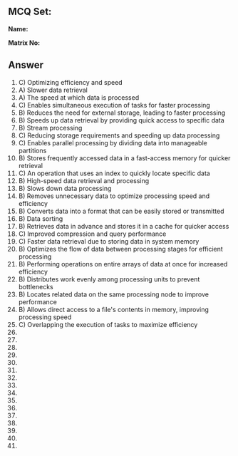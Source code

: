 ## MCQ Set:

**Name:**

**Matrix No:**

## Answer
1. C) Optimizing efficiency and speed
2. A) Slower data retrieval
3. A) The speed at which data is processed
4. C) Enables simultaneous execution of tasks for faster processing
5. B) Reduces the need for external storage, leading to faster processing
6. B) Speeds up data retrieval by providing quick access to specific data
7. B) Stream processing
8. C) Reducing storage requirements and speeding up data processing
9. C) Enables parallel processing by dividing data into manageable partitions
10. B) Stores frequently accessed data in a fast-access memory for quicker retrieval
11. C) An operation that uses an index to quickly locate specific data
12. B) High-speed data retrieval and processing
13. B) Slows down data processing
14. B) Removes unnecessary data to optimize processing speed and efficiency
15. B) Converts data into a format that can be easily stored or transmitted
16. B) Data sorting
17. B) Retrieves data in advance and stores it in a cache for quicker access
18. C) Improved compression and query performance
19. C) Faster data retrieval due to storing data in system memory
20. B) Optimizes the flow of data between processing stages for efficient processing
21. B) Performing operations on entire arrays of data at once for increased efficiency
22. B) Distributes work evenly among processing units to prevent bottlenecks
23. B) Locates related data on the same processing node to improve performance
24. B) Allows direct access to a file's contents in memory, improving processing speed
25. C) Overlapping the execution of tasks to maximize efficiency
26.
27.
28.
29.
30.
31.
32.
33.
34.
35.
36.
37.
38.
39.
40.
41.
